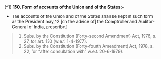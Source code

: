 (^1)  **150. Form of accounts of the Union and of the States:-** 
- The accounts of the Union and of the States shall be kept in such form as the President may,^2 [on the advice of] the Comptroller and Auditor-General of India, prescribe.]

>1. Subs. by the Constitution (Forty-second Amendment) Act, 1976, s. 27, for art. 150 (w.e.f. 1-4-1977).
>2. Subs. by the Constitution (Forty-fourth Amendment) Act, 1978, s. 22, for “after consultation with” w.e.f. 20-6-1979).
